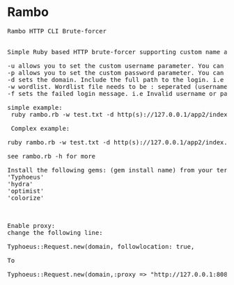 # Rambo
<pre>
Rambo HTTP CLI Brute-forcer


Simple Ruby based HTTP brute-forcer supporting custom name and password parameter. Also allows up to two custom fields. Doesn't support GET as there as logins rarely use GET.

-u allows you to set the custom username parameter. You can find this by capturing the login request in burp or similar tool
-p allows you to set the custom password parameter. You can find this by capturing the login request in burp or similar tool
-d sets the domain. Include the full path to the login. i.e /app/login.php
-w wordlist. Wordlist file needs to be : seperated (username:password)
-f sets the failed login message. i.e Invalid username or password

simple example:
 ruby rambo.rb -w test.txt -d http(s)://127.0.0.1/app2/index.php  -u username -p password  -f   No account found with that username
 
 Complex example:
 
ruby rambo.rb -w test.txt -d http(s)://127.0.0.1/app2/index.php  -u username -p password -c customparam1 -t custominput1 -o customparam2 -m customvalue2 -f  No account found with that username.
 
see rambo.rb -h for more

Install the following gems: (gem install name) from your terminal
'Typhoeus'
'hydra'
'optimist'
'colorize'



Enable proxy:
change the following line:

Typhoeus::Request.new(domain, followlocation: true, 

To

Typhoeus::Request.new(domain,:proxy => "http://127.0.0.1:8080", followlocation: true,                            
</pre>
